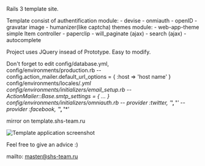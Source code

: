 Rails 3 template site.

Template consist of
  authentification module:
	 - devise
	 - onmiauth 
	 - openID
	 - gravatar image
	 - humanizer(like captcha)
  themes module:
  	 - web-app-theme
  simple Item controller
	- paperclip
	- will_paginate (ajax)
	- search (ajax)
	- autocomplete

Project uses JQuery insead of Prototype. Easy to modify.

Don't forget to edit 
  config/database.yml,  
  config/environments/production.rb
		-- config.action_mailer.default_url_options = { :host => 'host name' }
  config/environments/locales/*.yml
  config/environments/initializers/email_setup.rb
		-- ActionMailer::Base.smtp_settings = { ... }
  config/environments/initializers/omniauth.rb
		-- provider :twitter, '***', '***'
                -- provider :facebook, '***', '***'
  

mirror on template.shs-team.ru

![Template application screenshot](http://dl.dropbox.com/u/3310118/template_shot.png)

Feel free to give an advice :)

mailto: master@shs-team.ru

